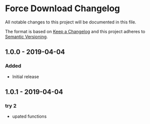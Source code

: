 # Force Download Changelog

All notable changes to this project will be documented in this file.

The format is based on [Keep a Changelog](http://keepachangelog.com/) and this project adheres to [Semantic Versioning](http://semver.org/).

## 1.0.0 - 2019-04-04
### Added
- Initial release

## 1.0.1 - 2019-04-04
### try 2
- upated functions
